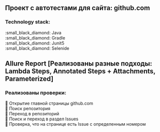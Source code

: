 ## Проект с автотестами для сайта: github.com
### Technology stack:
:small_black_diamond: Java  
:small_black_diamond: Gradle  
:small_black_diamond: Junit5  
:small_black_diamond: Selenide  
## Allure Report [Реализованы разные подходы: Lambda Steps, Annotated Steps + Attachments, Parameterized]  
### Реализованы проверки:    
 :small_blue_diamond: Открытие главной страницы github.com  
 :small_blue_diamond: Поиск репозитория  
 :small_blue_diamond: Переход в репозиторий  
 :small_blue_diamond: Поиск и переход в раздел Issues  
 :small_blue_diamond: Проверка, что на странице есть Issue с определенным номером  
